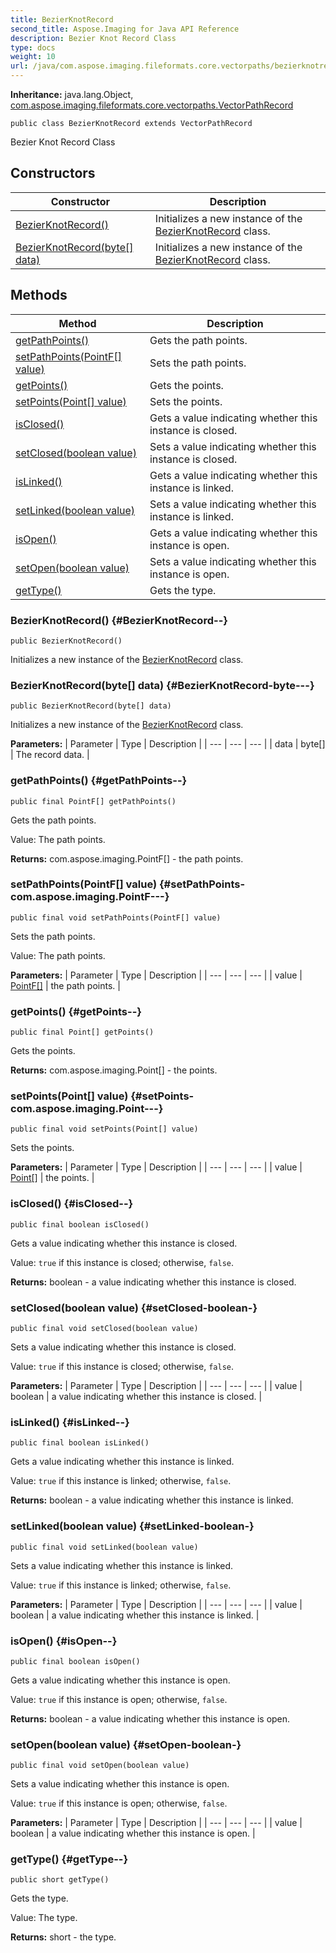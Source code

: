 ```yaml
---
title: BezierKnotRecord
second_title: Aspose.Imaging for Java API Reference
description: Bezier Knot Record Class
type: docs
weight: 10
url: /java/com.aspose.imaging.fileformats.core.vectorpaths/bezierknotrecord/
---
```

**Inheritance:**
java.lang.Object, [com.aspose.imaging.fileformats.core.vectorpaths.VectorPathRecord](../../com.aspose.imaging.fileformats.core.vectorpaths/vectorpathrecord)
```
public class BezierKnotRecord extends VectorPathRecord
```

Bezier Knot Record Class
## Constructors

| Constructor | Description |
| --- | --- |
| [BezierKnotRecord()](#BezierKnotRecord--) | Initializes a new instance of the [BezierKnotRecord](../../com.aspose.imaging.fileformats.core.vectorpaths/bezierknotrecord) class. |
| [BezierKnotRecord(byte[] data)](#BezierKnotRecord-byte---) | Initializes a new instance of the [BezierKnotRecord](../../com.aspose.imaging.fileformats.core.vectorpaths/bezierknotrecord) class. |
## Methods

| Method | Description |
| --- | --- |
| [getPathPoints()](#getPathPoints--) | Gets the path points. |
| [setPathPoints(PointF[] value)](#setPathPoints-com.aspose.imaging.PointF---) | Sets the path points. |
| [getPoints()](#getPoints--) | Gets the points. |
| [setPoints(Point[] value)](#setPoints-com.aspose.imaging.Point---) | Sets the points. |
| [isClosed()](#isClosed--) | Gets a value indicating whether this instance is closed. |
| [setClosed(boolean value)](#setClosed-boolean-) | Sets a value indicating whether this instance is closed. |
| [isLinked()](#isLinked--) | Gets a value indicating whether this instance is linked. |
| [setLinked(boolean value)](#setLinked-boolean-) | Sets a value indicating whether this instance is linked. |
| [isOpen()](#isOpen--) | Gets a value indicating whether this instance is open. |
| [setOpen(boolean value)](#setOpen-boolean-) | Sets a value indicating whether this instance is open. |
| [getType()](#getType--) | Gets the type. |
### BezierKnotRecord() {#BezierKnotRecord--}
```
public BezierKnotRecord()
```


Initializes a new instance of the [BezierKnotRecord](../../com.aspose.imaging.fileformats.core.vectorpaths/bezierknotrecord) class.

### BezierKnotRecord(byte[] data) {#BezierKnotRecord-byte---}
```
public BezierKnotRecord(byte[] data)
```


Initializes a new instance of the [BezierKnotRecord](../../com.aspose.imaging.fileformats.core.vectorpaths/bezierknotrecord) class.

**Parameters:**
| Parameter | Type | Description |
| --- | --- | --- |
| data | byte[] | The record data. |

### getPathPoints() {#getPathPoints--}
```
public final PointF[] getPathPoints()
```


Gets the path points.

Value: The path points.

**Returns:**
com.aspose.imaging.PointF[] - the path points.
### setPathPoints(PointF[] value) {#setPathPoints-com.aspose.imaging.PointF---}
```
public final void setPathPoints(PointF[] value)
```


Sets the path points.

Value: The path points.

**Parameters:**
| Parameter | Type | Description |
| --- | --- | --- |
| value | [PointF\[\]](../../com.aspose.imaging/pointf) | the path points. |

### getPoints() {#getPoints--}
```
public final Point[] getPoints()
```


Gets the points.

**Returns:**
com.aspose.imaging.Point[] - the points.
### setPoints(Point[] value) {#setPoints-com.aspose.imaging.Point---}
```
public final void setPoints(Point[] value)
```


Sets the points.

**Parameters:**
| Parameter | Type | Description |
| --- | --- | --- |
| value | [Point\[\]](../../com.aspose.imaging/point) | the points. |

### isClosed() {#isClosed--}
```
public final boolean isClosed()
```


Gets a value indicating whether this instance is closed.

Value: `true` if this instance is closed; otherwise, `false`.

**Returns:**
boolean - a value indicating whether this instance is closed.
### setClosed(boolean value) {#setClosed-boolean-}
```
public final void setClosed(boolean value)
```


Sets a value indicating whether this instance is closed.

Value: `true` if this instance is closed; otherwise, `false`.

**Parameters:**
| Parameter | Type | Description |
| --- | --- | --- |
| value | boolean | a value indicating whether this instance is closed. |

### isLinked() {#isLinked--}
```
public final boolean isLinked()
```


Gets a value indicating whether this instance is linked.

Value: `true` if this instance is linked; otherwise, `false`.

**Returns:**
boolean - a value indicating whether this instance is linked.
### setLinked(boolean value) {#setLinked-boolean-}
```
public final void setLinked(boolean value)
```


Sets a value indicating whether this instance is linked.

Value: `true` if this instance is linked; otherwise, `false`.

**Parameters:**
| Parameter | Type | Description |
| --- | --- | --- |
| value | boolean | a value indicating whether this instance is linked. |

### isOpen() {#isOpen--}
```
public final boolean isOpen()
```


Gets a value indicating whether this instance is open.

Value: `true` if this instance is open; otherwise, `false`.

**Returns:**
boolean - a value indicating whether this instance is open.
### setOpen(boolean value) {#setOpen-boolean-}
```
public final void setOpen(boolean value)
```


Sets a value indicating whether this instance is open.

Value: `true` if this instance is open; otherwise, `false`.

**Parameters:**
| Parameter | Type | Description |
| --- | --- | --- |
| value | boolean | a value indicating whether this instance is open. |

### getType() {#getType--}
```
public short getType()
```


Gets the type.

Value: The type.

**Returns:**
short - the type.
